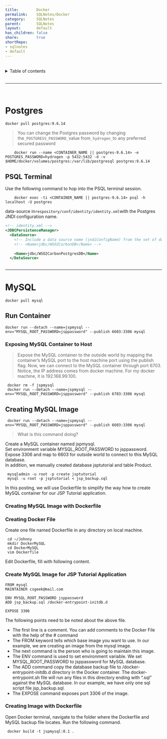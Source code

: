 ```yaml
---  
title:        Docker                
permalink:    SQLNotes/Docker                
category:     SQLNotes                
parent:       SQLNotes                
layout:       default                
has_children: false                
share:        true                
shortRepo:                
- sqlnotes                
- default                
---  
```

    
<br/>                
    
<details markdown="block">                      
<summary>                      
Table of contents                      
</summary>                      
{: .text-delta }                      
1. TOC                      
{:toc}                      
</details>                      
    
<br/>                      
    
***                      
    
<br/>               
    
# Postgres    
    
```shell          
docker pull postgres:9.6.14          
```          
    
> You can change the Postgres password by changing the`_POSTGRESS_PASSWORD_`value from`_hydrogen_`to any preferred secured password    
    
		docker run --name <CONTAINER_NAME || postgres-9.6.14> -e POSTGRES_PASSWORD=hydrogen -p 5432:5432 -d -v $HOME/docker/volumes/postgres:/var/lib/postgresql postgres:9.6.14          
    
## PSQL Terminal    
    
Use the following command to hop into the PSQL terminal session.    
    
		docker exec -ti <CONTAINER_NAME || postgres-9.6.14> psql -h localhost -U postgres          
    
data-source in`respository/conf/identity/identity.xml`with the Postgres JNDI configuration name.    
    
```xml          
<!-- identity.xml -->            
<JDBCPersistenceManager>            
  <DataSource>            
    <!-- Include a data source name (jndiConfigName) from the set of datasources defined in master-datasources.xml -->            
    <!-- <Name>jdbc/WSO2CarbonDB</Name> -->            
                
    <Name>jdbc/WSO2CarbonPostgresDB</Name>            
  </DataSource>            
            
```          
    
          
---    
    
# MySQL    
    
```shell          
docker pull mysql          
```          
    
## Run Container    
    
```shell          
docker run --detach --name=jspmysql --env="MYSQL_ROOT_PASSWORD=jsppassword" --publish 6603:3306 mysql          
```          
    
### Exposing MySQL Container to Host    
    
> Expose the MySQL container to the outside world by mapping the container’s MySQL port to the host machine port using the publish flag. Now, we can connect to the MySQL container through port 6703.          
> Notice, the IP address comes from docker machine. For my docker machine, it is 192.168.99.100.    
    
```shell          
 docker rm -f jspmysql          
 docker run --detach --name=jspmysql --env="MYSQL_ROOT_PASSWORD=jsppassword" --publish 6703:3306 mysql          
```          
    
## Creating MySQL Image    
    
```shell          
 docker run --detach --name=jspmysql --env="MYSQL_ROOT_PASSWORD=jsppassword" --publish 6603:3306 mysql          
```          
    
> What is this command doing?    
    
Create a MySQL container named jspmysql.          
Set environment variable MYSQL_ROOT_PASSWORD to jsppassword.          
Expose 3306 and map to 6603 for outside world to connect to this MySQL database.          
In addition, we manually created database jsptutorial and table Product.    
    
``` mysqladmin -u root -p create jsptutorial```          
``` mysql -u root -p jsptutorial < jsp_backup.sql```    
    
In this posting, we will use Dockerfile to simplify the way how to create MySQL container for our JSP Tutorial application.    
    
### Creating MySQL Image with Dockerfile    
    
### Creating Docker File    
    
Create one file named Dockerfile in any directory on local machine.    
    
``` cd ~/Johnny```          
``` mkdir DockerMySQL```          
``` cd DockerMySQL```          
``` vim Dockerfile```    
    
Edit Dockerfile, fill with following content.    
    
### Create MySQL Image for JSP Tutorial Application    
    
```          
FROM mysql          
MAINTAINER csgeek@mail.com          
          
ENV MYSQL_ROOT_PASSWORD jsppassword          
ADD jsp_backup.sql /docker-entrypoint-initdb.d          
          
EXPOSE 3306          
```          
    
The following points need to be noted about the above file.    
    
- The first line is a comment. You can add comments to the Docker File with the help of the # command    
- The FROM keyword tells which base image you want to use. In our example, we are creating an image from the mysql image.    
- The next command is the person who is going to maintain this image.    
- The ENV command is used to set environment variable. We set MYSQL_ROOT_PASSWORD to jsppassword for MySQL database.    
- The ADD command copy the database backup file to /docker-entrypoint-initdb.d directory in the Docker container. The docker-entrypoint.sh file will run any files in this directory ending with “.sql”          
  against the MySQL database. In our example, we have only one sql script file jsp_backup.sql.    
- The EXPOSE command exposes port 3306 of the image.    
    
### Creating Image with Dockerfile    
    
Open Docker terminal, navigate to the folder where the Dockerfile and MySQL backup file locates. Run the following command.    
    
``` docker build -t jspmysql:0.1 .```  